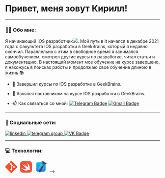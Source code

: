 
# Привет, меня зовут Кирилл!

---

### :man_technologist: Обо мне:

Я начинающий IOS разработчик<img src="https://media.giphy.com/media/WUlplcMpOCEmTGBtBW/giphy.gif" width="30px">. Мой путь в it начался в декабре 2021 года с факультета IOS разработки в GeekBrains, который я недавно окончил. Параллельно с этим в свободное время я занимался самообучением, смотрел другие курсы по разработке, читал статьи и документацию. В настоящий момент мое обучение на курсе завершено, я нахожусь в поисках работы и продолжаю свое обучение длиною в жизнь 📚


- :seedling: Завершил курсы по IOS разработке в GeekBrains.

- :telescope: Являлся наставником на курсе IOS разработки в GeekBrains.

- :mailbox: Как связаться со мной: [![Telegram Badge](https://img.shields.io/badge/-filimonovalexey-blue?style=flat&logo=Telegram&logoColor=white)](https://t.me/kirill_ios) [![Gmail Badge](https://img.shields.io/badge/-Gmail-red?style=flat&logo=Gmail&logoColor=white)](mailto:kirill.iosdev@gmail.com)

---

### 🤝 Социальные сети:

  <div id="badges">
    <a href="https://www.linkedin.com/in/%D0%BA%D0%B8%D1%80%D0%B8%D0%BB%D0%BB-%D0%BA%D0%BE%D1%87%D0%B5%D0%BD%D0%BE%D0%B2%D1%81%D0%BA%D0%B8%D0%B9-b58aa022a" target="_blank">
      <img src="https://cdn-icons-png.flaticon.com/512/2504/2504799.png" width="40" height="40" alt="linkedin" />
    </a>
    <a href="https://t.me/kirill_ios" target="_blank">
      <img src="https://cdn-icons-png.flaticon.com/512/2111/2111646.png" width="40" height="40" alt="telegram group" />
    </a>
    <a href="https://vk.com/kirill_svu" target="_blank">
      <img src="https://cdn-icons-png.flaticon.com/512/145/145813.png" width="40" height="40" alt="VK Badge"/>
    </a>
  </div>

---

### 💻 Технологии:

<div>
  <img src="https://github.com/devicons/devicon/blob/master/icons/git/git-original.svg" title="git" alt="git" width="40" height="40"/>&nbsp
  <img src="https://github.com/devicons/devicon/blob/master/icons/swift/swift-original.svg" title="html5" alt="html5" width="40" height="40"/>&nbsp
  <img src="https://github.com/devicons/devicon/blob/master/icons/xcode/xcode-original.svg" title="css" alt="css" width="40" height="40"/>&nbsp -->
</div>
